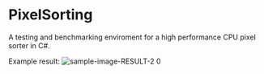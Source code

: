 # PixelSorting
 A testing and benchmarking enviroment for a high performance CPU pixel sorter in C#.

Example result:
![sample-image-RESULT-2 0](https://github.com/0qln/PixelSorting/assets/129159411/93970113-73b7-4351-b1e9-045e8e690497)
